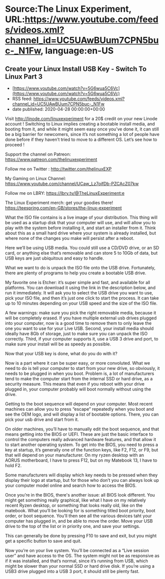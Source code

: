 # Source:The Linux Experiment, URL:https://www.youtube.com/feeds/videos.xml?channel_id=UC5UAwBUum7CPN5buc-_N1Fw, language:en-US

## Create your Linux Install USB Key - Switch To Linux Part 3
 - [https://www.youtube.com/watch?v=5G6wua5C6Vc](https://www.youtube.com/watch?v=5G6wua5C6Vc)
 - RSS feed: https://www.youtube.com/feeds/videos.xml?channel_id=UC5UAwBUum7CPN5buc-_N1Fw
 - date published: 2020-04-28 00:00:00+00:00

Visit http://linode.com/linuxexperiment for a 20$ credit on your new Linode account !
Switching to Linux implies creating a bootable install media, and booting from it, and while it might seem easy once you’ve done it, it can still be a big barrier for newcomers, since it’s not something a lot of people have done before if they haven’t tried to move to a different OS. Let’s see how to proceed !

Support the channel on Patreon: 
https://www.patreon.com/thelinuxexperiment

Follow me on Twitter : http://twitter.com/thelinuxEXP

My Gaming on Linux Channel: https://www.youtube.com/channel/UCaw_Lz7oifDb-PZCAcZ07kw

Follow me on LBRY: https://lbry.tv/@TheLinuxExperiment:e

The Linux Experiment merch: get your goodies there! https://teespring.com/en-GB/stores/the-linux-experiment


What the ISO file contains is a live image of your distribution. This thing will be used as a startup disk that your computer will use, and will allow you to play with the system before installing it, and start an installer from it. Think about this as a small hard drive where your system is already installed, but where none of the changes you make will persist after a reboot.

Here we’ll be using USB media. You could still use a CD/DVD drive, or an SD card, or anything else that’s removable and can store 5 to 10Gb of data, but USB keys are just ubiquitous and easy to handle.

What we want to do is unpack the ISO file onto the USB drive. Fortunately, there are plenty of programs to help you create a bootable USB drive.

My favorite one is Etcher: it’s super simple and fast, and available for all platforms. You can download it using the link in the description below, and run it immediately. It will ask you to select the USB drive you want to use, pick your ISO file, and then it’s just one click to start the process. It can take up to 10 minutes depending on your USB speed and the size of the ISO file.

A few warnings: make sure you pick the right removable media, because it will be completely erased. If you have multiple external usb drives plugged into your computer, now is a good time to remove them to only leave the one you want to use for your Live USB. Second, your install media should ideally have 8Gb of storage, just to make sure you can unpack the ISO correctly. Third, if your computer supports it, use a USB 3 drive and port, to make sure your install will be as speedy as possible.

Now that your USB key is done, what do you do with it?

Now is a part where it can be super easy, or more convoluted. What we need to do is tell your computer to start from your new drive, so obviously, it needs to be plugged in when you boot. Problem is, a lot of manufacturers tend to make the computer start from the internal SSD or hard drive, as a security measure. This means that even if you reboot with your drive plugged in, your computer probably will boot normally without using the drive.

Getting to the boot sequence will depend on your computer. Most recent machines can allow you to press “escape” repeatedly when you boot and see the OEM logo, and will display a list of bootable options. There, you can pick your usb drive and start from it.

On older machines, you’ll have to manually edit the boot sequence, and that means getting into the BIOS or UEFI. These are just the basic interface to control the computers really advanced hardware features, and that allow it to start another operating system. To get into the BIOS, you need to press a key at startup, it’s generally one of the function keys, like F2, F12, or F9, but that will depend on your manufacturer. On my ryzen desktop with an AORUS motherboard, I have to press F12, but on my Matebook 13, I have to hold F2.

Some manufacturers will display which key needs to be pressed when they display their logo at startup, but for those who don’t you can always look up your computer model online and search how to access the BIOS.

Once you’re in the BIOS, there's another issue: all BIOS look different. You might get something really graphical, like what I have on my relatively recent Ryzen desktop, or something that looks really old, like on the matebook. What you’ll be looking for is something titled boot priority, boot order, or boot sequence. You’ll then see all the various devices taht your computer has plugged in, and be able to move the order. Move your USB drive to the top of the list or in priority one, and save your settings.

This can generally be done by pressing F10 to save and exit, but you might get a specific button to save and quit.

Now you’re on your live system. You’ll be connected as a “Live session user” and have access to the OS. The system might not be as responsive as if it was installed, and that’s normal, since it’s running from USB, which might be slower than your normal SSD or hard drive disk. If you’re using a USB3 drive plugged into a USB 3 port, it should still be plenty fast.

